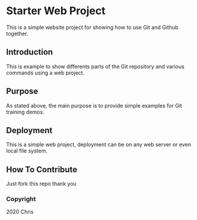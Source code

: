 # Starter Web Project

This is a simple website project for showing how to use Git and Github together.

## Introduction

This is example to show differents parts of the Git repository and various commands using a web project.

## Purpose

As stated above, the main purpose is to provide simple examples for Git training demos.

## Deployment

This is a simple web project, deployment can be on any web server or even local file system.

## How To Contribute

Just fork this repo thank you

### Copyright

2020 Chris